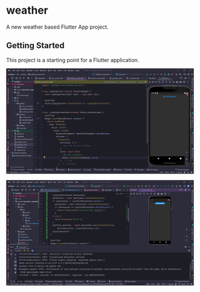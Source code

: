 # weather

A new weather based Flutter App project.

## Getting Started

This project is a starting point for a Flutter application.

![img.png](img.png)

![img_1.png](img_1.png)

